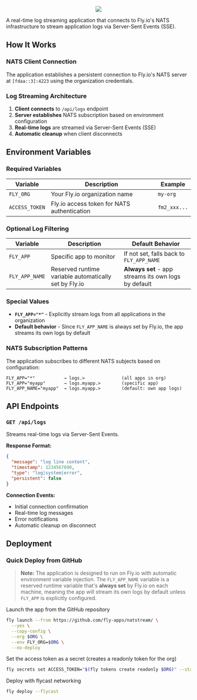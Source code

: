 <div align="center">
  <picture>
    <source media="(prefers-color-scheme: dark)" srcset="https://github.com/user-attachments/assets/a5099e99-5a87-498d-bd12-e0d5095496f3">
    <img src="https://github.com/user-attachments/assets/7083bbb6-a51a-41d8-b6e0-e43fd797905d"</img>
  </picture>
</div>

A real-time log streaming application that connects to Fly.io's NATS infrastructure to stream application logs via Server-Sent Events (SSE).

## How It Works

### NATS Client Connection

The application establishes a persistent connection to Fly.io's NATS server at `[fdaa::3]:4223` using the organization credentials.

### Log Streaming Architecture

1. **Client connects** to `/api/logs` endpoint
2. **Server establishes** NATS subscription based on environment configuration
3. **Real-time logs** are streamed via Server-Sent Events (SSE)
4. **Automatic cleanup** when client disconnects

## Environment Variables

### Required Variables

| Variable | Description | Example |
|----------|-------------|---------|
| `FLY_ORG` | Your Fly.io organization name | `my-org` |
| `ACCESS_TOKEN` | Fly.io access token for NATS authentication | `fm2_xxx...` |

### Optional Log Filtering

| Variable | Description | Default Behavior |
|----------|-------------|------------------|
| `FLY_APP` | Specific app to monitor | If not set, falls back to `FLY_APP_NAME` |
| `FLY_APP_NAME` | Reserved runtime variable automatically set by Fly.io | **Always set** - app streams its own logs by default |

### Special Values

- **`FLY_APP="*"`** - Explicitly stream logs from all applications in the organization
- **Default behavior** - Since `FLY_APP_NAME` is always set by Fly.io, the app streams its own logs by default

### NATS Subscription Patterns

The application subscribes to different NATS subjects based on configuration:

```
FLY_APP="*"           → logs.>              (all apps in org)
FLY_APP="myapp"       → logs.myapp.>        (specific app)
FLY_APP_NAME="myapp"  → logs.myapp.>        (default: own app logs)
```

## API Endpoints

### `GET /api/logs`

Streams real-time logs via Server-Sent Events.

**Response Format:**
```json
{
  "message": "log line content",
  "timestamp": 1234567890,
  "type": "log|system|error",
  "persistent": false
}
```

**Connection Events:**
- Initial connection confirmation
- Real-time log messages
- Error notifications
- Automatic cleanup on disconnect

## Deployment

### Quick Deploy from GitHub

> **Note:** The application is designed to run on Fly.io with automatic environment variable injection. The `FLY_APP_NAME` variable is a reserved runtime variable that's **always set** by Fly.io on each machine, meaning the app will stream its own logs by default unless `FLY_APP` is explicitly configured.

Launch the app from the GitHub repository
```bash
fly launch --from https://github.com/fly-apps/natstream/ \
  --yes \
  --copy-config \
  --org $ORG \
  --env FLY_ORG=$ORG \
  --no-deploy
```

Set the access token as a secret (creates a readonly token for the org)
```bash
fly secrets set ACCESS_TOKEN="$(fly tokens create readonly $ORG)" --stage
```

Deploy with flycast networking
```bash
fly deploy --flycast
```
